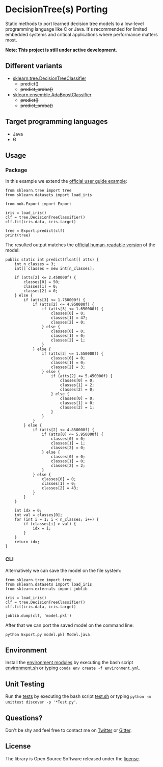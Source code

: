 # DecisionTree(s) Porting

Static methods to port learned decision tree models to a low-level programming language like C or Java. It's recommended for limited embedded systems and critical applications where performance matters most.

**Note: This project is still under active development.**

## Different variants

- [sklearn.tree.DecisionTreeClassifier](http://scikit-learn.org/stable/modules/generated/sklearn.tree.DecisionTreeClassifier.html)
	- predict()
	- ~~predict_proba()~~
- ~~[sklearn.ensemble.AdaBoostClassifier](http://scikit-learn.org/stable/modules/generated/sklearn.ensemble.AdaBoostClassifier.html)~~
	- ~~predict()~~
	- ~~predict_proba()~~

## Target programming languages

- Java
- ~~C~~

## Usage

### Package

In this example we extend the [official user guide example](http://scikit-learn.org/stable/modules/tree.html#classification):

```
from sklearn.tree import tree
from sklearn.datasets import load_iris

from nok.Export import Export

iris = load_iris()
clf = tree.DecisionTreeClassifier()
clf.fit(iris.data, iris.target)

tree = Export.predict(clf)
print(tree)
```

The resulted output matches the [official human-readable version](http://scikit-learn.org/stable/_images/iris.svg) of the model:

```
public static int predict(float[] atts) {
    int n_classes = 3;
    int[] classes = new int[n_classes];

    if (atts[2] <= 2.450000f) {
        classes[0] = 50;
        classes[1] = 0;
        classes[2] = 0;
    } else {
        if (atts[3] <= 1.750000f) {
            if (atts[2] <= 4.950000f) {
                if (atts[3] <= 1.650000f) {
                    classes[0] = 0;
                    classes[1] = 47;
                    classes[2] = 0;
                } else {
                    classes[0] = 0;
                    classes[1] = 0;
                    classes[2] = 1;
                }
            } else {
                if (atts[3] <= 1.550000f) {
                    classes[0] = 0;
                    classes[1] = 0;
                    classes[2] = 3;
                } else {
                    if (atts[2] <= 5.450000f) {
                        classes[0] = 0;
                        classes[1] = 2;
                        classes[2] = 0;
                    } else {
                        classes[0] = 0;
                        classes[1] = 0;
                        classes[2] = 1;
                    }
                }
            }
        } else {
            if (atts[2] <= 4.850000f) {
                if (atts[0] <= 5.950000f) {
                    classes[0] = 0;
                    classes[1] = 1;
                    classes[2] = 0;
                } else {
                    classes[0] = 0;
                    classes[1] = 0;
                    classes[2] = 2;
                }
            } else {
                classes[0] = 0;
                classes[1] = 0;
                classes[2] = 43;
            }
        }
    }

    int idx = 0;
    int val = classes[0];
    for (int i = 1; i < n_classes; i++) {
        if (classes[i] > val) {
            idx = i;
        }
    }
    return idx;
}
```

### CLI

Alternatively we can save the model on the file system:

```
from sklearn.tree import tree
from sklearn.datasets import load_iris
from sklearn.externals import joblib

iris = load_iris()
clf = tree.DecisionTreeClassifier()
clf.fit(iris.data, iris.target)

joblib.dump(clf, 'model.pkl')
```
After that we can port the saved model on the command line:

```
python Export.py model.pkl Model.java
```


## Environment

Install the [environment modules](environment.yml) by executing the bash script [environment.sh](environment.sh) or typing `conda env create -f environment.yml`.


## Unit Testing

Run the [tests](tests) by executing the bash script [test.sh](test.sh) or typing `python -m unittest discover -p '*Test.py'`.


## Questions?

Don't be shy and feel free to contact me on [Twitter](https://twitter.com/darius_morawiec) or [Gitter](https://gitter.im/nok/hi).


## License

The library is Open Source Software released under the [license](LICENSE.txt).